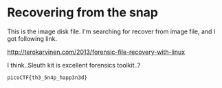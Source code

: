 # Recovering from the snap

This is the image disk file. I'm searching for recover from image file, and I got following link. 

http://terokarvinen.com/2013/forensic-file-recovery-with-linux

I think..Sleuth kit is excellent forensics toolkit..?

`picoCTF{th3_5n4p_happ3n3d}`